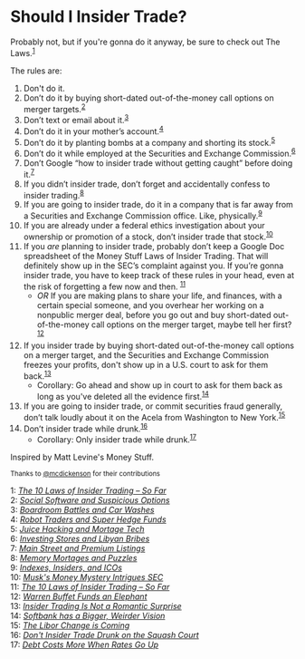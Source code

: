 # Should I Insider Trade?
Probably not, but if you're gonna do it anyway, be sure to check out The Laws.<sup>[1](#myfootnote1)</sup>

The rules are:

1. Don't do it.
1. Don’t do it by buying short-dated out-of-the-money call options on merger targets.<sup>[2](#myfootnote2)</sup>
1. Don’t text or email about it.<sup>[3](#myfootnote3)</sup>
1. Don’t do it in your mother’s account.<sup>[4](#myfootnote4)</sup>
1. Don’t do it by planting bombs at a company and shorting its stock.<sup>[5](#myfootnote5)</sup>
1. Don’t do it while employed at the Securities and Exchange Commission.<sup>[6](#myfootnote6)</sup>
1. Don’t Google “how to insider trade without getting caught” before doing it.<sup>[7](#myfootnote7)</sup>
1. If you didn’t insider trade, don’t forget and accidentally confess to insider trading.<sup>[8](#myfootnote8)</sup>
1. If you are going to insider trade, do it in a company that is far away from a Securities and Exchange Commission office. Like, physically.<sup>[9](#myfootnote9)</sup>
1. If you are already under a federal ethics investigation about your ownership or promotion of a stock, don’t insider trade that stock.<sup>[10](#myfootnote10)</sup>
1. If you *are* planning to insider trade, probably don’t keep a Google Doc spreadsheet of the Money Stuff Laws of Insider Trading. That will definitely show up in the SEC’s complaint against you. If you’re gonna insider trade, you have to keep track of these rules in your head, even at the risk of forgetting a few now and then.  <sup>[11](#myfootnote11)</sup>
    * *OR* If you are making plans to share your life, and finances, with a certain special someone, and you overhear her working on a nonpublic merger deal, before you go out and buy short-dated out-of-the-money call options on the merger target, maybe tell her first?<sup>[12](#myfootnote12)</sup>
1. If you insider trade by buying short-dated out-of-the-money call options on a merger target, and the Securities and Exchange Commission freezes your profits, don't show up in a U.S. court to ask for them back.<sup>[13](#myfootnote13)</sup>
    * Corollary: Go ahead and show up in court to ask for them back as long as you've deleted all the evidence first.<sup>[14](#myfootnote14)</sup>
1. If you are going to insider trade, or commit securities fraud generally, don’t talk loudly about it on the Acela from Washington to New York.<sup>[15](#myfootnote15)</sup>
1. Don’t insider trade while drunk.<sup>[16](#myfootnote16)</sup>
    * Corollary: Only insider trade while drunk.<sup>[17](#myfootnote17)</sup>

Inspired by Matt Levine's Money Stuff.

<small>Thanks to [@mcdickenson](https://github.com/mcdickenson) for their contributions </small>

<a name="myfootnote1">1</a>: [*The 10 Laws of Insider Trading – So Far*](https://www.bloomberg.com/opinion/articles/2018-08-12/the-10-laws-of-insider-trading)  
<a name="myfootnote2">2</a>: [*Social Software and Suspicious Options*](https://www.bloomberg.com/view/articles/2016-06-14/social-software-and-suspicious-options)  
<a name="myfootnote3">3</a>: [*Boardroom Battles and Car Washes*](https://www.bloomberg.com/view/articles/2016-06-17/boardroom-battles-and-car-washes)  
<a name="myfootnote4">4</a>: [*Robot Traders and Super Hedge Funds*](https://www.bloomberg.com/view/articles/2017-03-16/robot-traders-and-super-hedge-funds)  
<a name="myfootnote5">5</a>: [*Juice Hacking and Mortage Tech*](https://www.bloomberg.com/view/articles/2017-04-21/juice-hacking-and-mortgage-tech)  
<a name="myfootnote6">6</a>: [*Investing Stores and Libyan Bribes*](https://www.bloomberg.com/view/articles/2017-05-04/investing-stores-and-libyan-bribes)  
<a name="myfootnote7">7</a>: [*Main Street and Premium Listings*](https://www.bloomberg.com/view/articles/2017-07-13/main-street-and-premium-listings)  
<a name="myfootnote8">8</a>: [*Memory Mortages and Puzzles*](https://www.bloomberg.com/view/articles/2017-09-19/memory-mortgages-and-puzzles)   
<a name="myfootnote9">9</a>: [*Indexes, Insiders, and ICOs*](https://www.bloomberg.com/view/articles/2017-10-17/indexes-insiders-and-icos)   
<a name="myfootnote10">10</a>: [*Musk's Money Mystery Intrigues SEC*](https://www.bloomberg.com/view/articles/2018-08-09/musk-s-money-mystery-intrigues-sec)  
<a name="myfootnote11">11</a>: [*The 10 Laws of Insider Trading – So Far*](https://www.bloomberg.com/opinion/articles/2018-08-12/the-10-laws-of-insider-trading)  
<a name="myfootnote12">12</a>: [*Warren Buffet Funds an Elephant*](https://www.bloomberg.com/opinion/articles/2019-04-30/warren-buffett-funds-an-elephant)  
<a name="myfootnote13">13</a>: [*Insider Trading Is Not a Romantic Surprise*](https://www.bloomberg.com/opinion/articles/2018-12-19/insider-trading-is-not-a-romantic-surprise)  
<a name="myfootnote14">14</a>: [*Softbank has a Bigger, Weirder Vision*](https://www.bloomberg.com/opinion/articles/2019-05-03/softbank-has-a-bigger-weirder-vision?srnd=opinion#the-twelfth-law-of-insider-trading)  
<a name="myfootnote15">15</a>: [*The Libor Change is Coming*](https://www.bloomberg.com/opinion/articles/2019-08-27/the-libor-change-is-coming)  
<a name="myfootnote16">16</a>: [*Don't Insider Trade Drunk on the Squash Court*](https://www.bloomberg.com/opinion/articles/2023-06-16/don-t-insider-trade-drunk-on-the-squash-court)  
<a name="myfootnote17">17</a>: [*Debt Costs More When Rates Go Up*](https://www.bloomberg.com/opinion/articles/2023-06-20/debt-costs-more-when-rates-go-up)  

